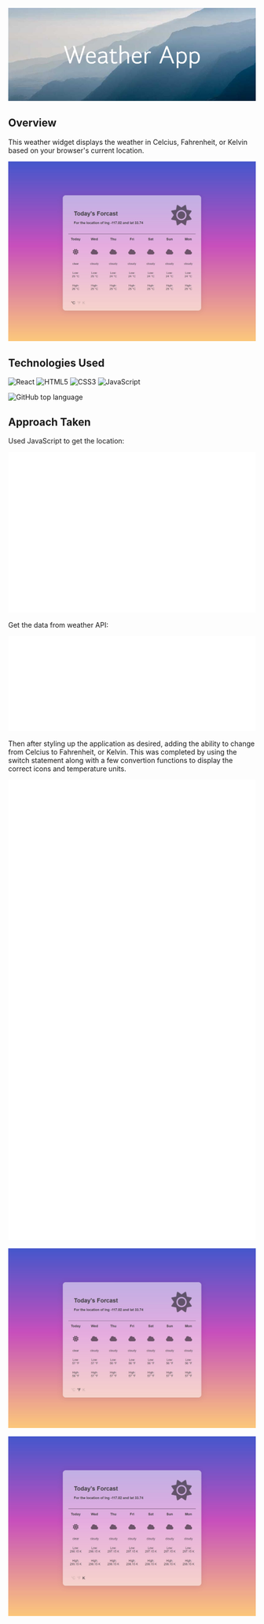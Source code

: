 ![#Weather App](readme-imgs/Weather_App_Banner.png)

## Overview

This weather widget displays the weather in Celcius, Fahrenheit, or Kelvin based on your browser's current location.

![Screenshot](readme-imgs/weather%20app.jpg)

## Technologies Used

![React](https://img.shields.io/badge/react-%2320232a.svg?style=for-the-badge&logo=react&logoColor=%2361DAFB)
![HTML5](https://img.shields.io/badge/html5-%23E34F26.svg?style=for-the-badge&logo=html5&logoColor=white)
![CSS3](https://img.shields.io/badge/css3-%231572B6.svg?style=for-the-badge&logo=css3&logoColor=white)
![JavaScript](https://img.shields.io/badge/javascript-%23323330.svg?style=for-the-badge&logo=javascript&logoColor=%23F7DF1E)

![GitHub top language](https://img.shields.io/github/languages/top/thezier/react-weather-app)

## Approach Taken

Used JavaScript to get the location:

![getLocation code snippet](readme-imgs/weather-get-loaction.svg)

Get the data from weather API:

![getLocation code snippet](readme-imgs/weather-get-data.svg)

Then after styling up the application as desired, adding the ability to change from Celcius to Fahrenheit, or Kelvin. This was completed by using the switch statement along with a few convertion functions to display the correct icons and temperature units.

![getLocation code snippet](readme-imgs/weather-switch.svg)

![Screenshot](readme-imgs/weather%20app%202.jpg)

![Screenshot](readme-imgs/weather%20app%203.jpg)
